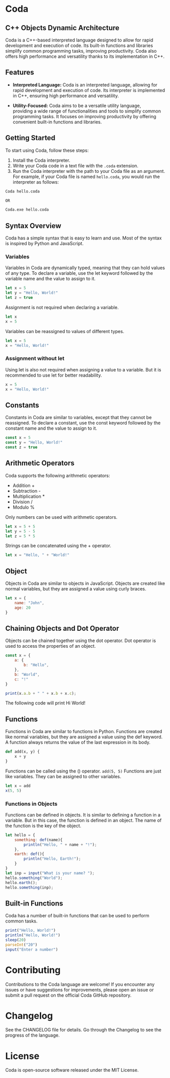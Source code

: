 # Coda
## C++ Objects Dynamic Architecture
Coda is a C++-based interpreted language designed to allow for rapid development and execution of code. 
Its built-in functions and libraries simplify common programming tasks, improving productivity. 
Coda also offers high performance and versatility thanks to its implementation in C++. 


## Features

- **Interpreted Language:** Coda is an interpreted language, 
allowing for rapid development and execution of code. 
Its interpreter is implemented in C++, ensuring high performance and versatility.

- **Utility-Focused:** Coda aims to be a versatile utility language, 	
providing a wide range of functionalities and tools to simplify common programming tasks. 
It focuses on improving productivity by offering convenient built-in functions and libraries.

## Getting Started

To start using Coda, follow these steps:

1. Install the Coda interpreter.
2. Write your Coda code in a text file with the `.coda` extension.
3. Run the Coda interpreter with the path to your Coda file as an argument. 
   For example, if your Coda file is named `hello.coda`, you would run the interpreter as follows:
```bash
Coda hello.coda

OR

Coda.exe hello.coda
```
## Syntax Overview
Coda has a simple syntax that is easy to learn and use. Most of the syntax is inspired by Python and JavaScript.

### Variables
Variables in Coda are dynamically typed, meaning that they can hold values of any type.
To declare a variable, use the let keyword followed by the variable name and the value to assign to it.

```js
let x = 5
let y = "Hello, World!"
let z = true
```

Assignment is not required when declaring a variable.
```js
let x
x = 5
```

Variables can be reassigned to values of different types.

```js
let x = 5
x = "Hello, World!"
```

### Assignment without let
Using let is also not required when assigning a value to a variable.
But it is recommended to use let for better readability.

```js
x = 5
x = "Hello, World!"
```

## Constants
Constants in Coda are similar to variables, except that they cannot be reassigned.
To declare a constant, use the const keyword followed by the constant name and the value to assign to it.

```js
const x = 5
const y = "Hello, World!"
const z = true
```
## Arithmetic Operators
Coda supports the following arithmetic operators:

* Addition +
* Subtraction -
* Multiplication *
* Division /
* Modulo %

Only numbers can be used with arithmetic operators.

```js
let x = 5 + 5
let y = 5 - 5
let z = 5 * 5
```
Strings can be concatenated using the + operator.

```js
let x = "Hello, " + "World!"
```
## Object
Objects in Coda are similar to objects in JavaScript.
Objects are created like normal variables, but they are assigned a value using curly braces.

```js
let x = {
	name: "John",
	age: 20
}
```
## Chaining Objects and Dot Operator
Objects can be chained together using the dot operator.
Dot operator is used to access the properties of an object.

```js
const x = {
	a: {
		b: "Hello",
	},
	b: "World",
	c: "!"
}

print(x.a.b + " " + x.b + x.c);
```
The following code will print Hi World!

## Functions
Functions in Coda are similar to functions in Python.
Functions are created like normal variables, but they are assigned a value using the def keyword.
A function always returns the value of the last expression in its body.

```py
def add(x, y) {
	x + y
}
```
Functions can be called using the () operator.
`add(5, 5)` 
Functions are just like variables. They can be assigned to other variables.

```js
let x = add
x(5, 5)
```
### Functions in Objects
Functions can be defined in objects. It is similar to defining a function in a variable.
But in this case, the function is defined in an object. The name of the function is the key of the object.

```js
let hello = {
	something: def(name){
		println("Hello, " + name + "!");
	},
	earth: def(){
		println("Hello, Earth!");
	}
}
let inp = input("What is your name? ");
hello.something("World");
hello.earth();
hello.something(inp);
```
## Built-in Functions
Coda has a number of built-in functions that can be used to perform common tasks.

```js
print("Hello, World!")
println("Hello, World!")
sleep(20)
parseInt("20")
input("Enter a number")
```

# Contributing
Contributions to the Coda language are welcome!
If you encounter any issues or have suggestions for improvements,
please open an issue or submit a pull request on the official Coda GitHub repository.

# Changelog
See the CHANGELOG file for details.
Go through the Changelog to see the progress of the language.

# License
Coda is open-source software released under the MIT License.




